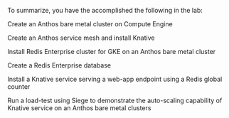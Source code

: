 To summarize, you have the accomplished the following in the lab:

Create an Anthos bare metal cluster on Compute Engine

Create an Anthos service mesh and install Knative

Install Redis Enterprise cluster for GKE on an Anthos bare metal cluster

Create a Redis Enterprise database

Install a Knative service serving a web-app endpoint using a Redis global counter

Run a load-test using Siege to demonstrate the auto-scaling capability of Knative service on an Anthos bare metal clusters